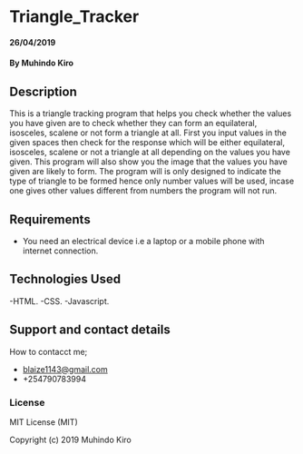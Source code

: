 # Triangle_Tracker

#### 26/04/2019

#### By Muhindo Kiro

## Description

This is a triangle tracking program that helps you check whether the values you have given are to check whether they can form an equilateral, isosceles, scalene or not form a triangle at all. First you input values in the given spaces then check for the response which will be either equilateral, isosceles, scalene or not a triangle at all depending on the values you have given. This program will also show you the image that the values you have given are likely to form. The program will is only designed to indicate the type of triangle to be formed hence only number values will be used, incase one gives other values different from numbers the program will not run.

## Requirements

* You need an electrical device i.e a laptop or a mobile phone with internet connection.

## Technologies Used

-HTML.
-CSS.
-Javascript.

## Support and contact details

How to contacct me;
- blaize1143@gmail.com
- +254790783994

### License
MIT License (MIT)

Copyright (c) 2019 Muhindo Kiro
